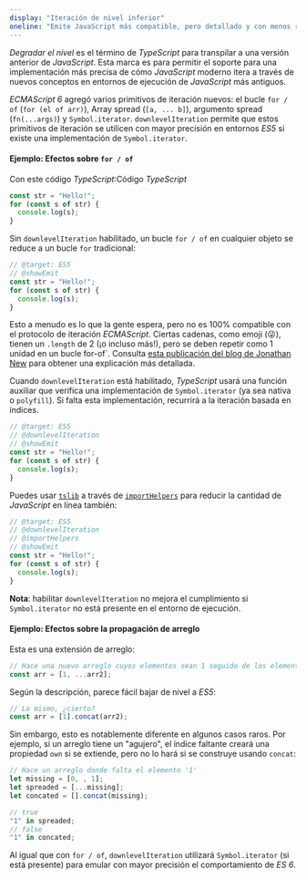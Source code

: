 ```yaml
---
display: "Iteración de nivel inferior"
oneline: "Emite JavaScript más compatible, pero detallado y con menos rendimiento para la iteración."
---
```


*Degradar el nivel* es el término de *TypeScript* para transpilar a una versión anterior de *JavaScript*.
Esta marca es para permitir el soporte para una implementación más precisa de cómo *JavaScript* moderno itera a través de nuevos conceptos en entornos de ejecución de *JavaScript* más antiguos.

*ECMAScript 6* agregó varios primitivos de iteración nuevos: el bucle `for / of` (`for (el of arr)`), Array spread (`[a, ... b]`), argumento spread (`fn(...args)`) y `Symbol.iterator`.
`downlevelIteration` permite que estos primitivos de iteración se utilicen con mayor precisión en entornos *ES5* si existe una implementación de `Symbol.iterator`.

#### Ejemplo: Efectos sobre `for / of`

Con este código *TypeScript*:Código *TypeScript*

```ts twoslash
const str = "Hello!";
for (const s of str) {
  console.log(s);
}
```

Sin `downlevelIteration` habilitado, un bucle `for / of` en cualquier objeto se reduce a un bucle `for` tradicional:

```ts twoslash
// @target: ES5
// @showEmit
const str = "Hello!";
for (const s of str) {
  console.log(s);
}
```

Esto a menudo es lo que la gente espera, pero no es 100% compatible con el protocolo de iteración *ECMAScript*.
Ciertas cadenas, como emoji (😜), tienen un `.length` de 2 (¡o incluso más!), pero se deben repetir como 1 unidad en un bucle  for-of`.
Consulta [esta publicación del blog de Jonathan New](https://blog.jonnew.com/posts/poo-dot-length-equals-two) para obtener una explicación más detallada.

Cuando `downlevelIteration` está habilitado, *TypeScript* usará una función auxiliar que verifica una implementación de `Symbol.iterator` (ya sea nativa o `polyfill`).
Si falta esta implementación, recurrirá a la iteración basada en índices.

```ts twoslash
// @target: ES5
// @downlevelIteration
// @showEmit
const str = "Hello!";
for (const s of str) {
  console.log(s);
}
```

Puedes usar [`tslib`](https://www.npmjs.com/package/tslib) a través de [`importHelpers`](#importHelpers) para reducir la cantidad de *JavaScript* en línea también:

```ts twoslash
// @target: ES5
// @downlevelIteration
// @importHelpers
// @showEmit
const str = "Hello!";
for (const s of str) {
  console.log(s);
}
```

**Nota**: habilitar `downlevelIteration` no mejora el cumplimiento si `Symbol.iterator` no está presente en el entorno de ejecución.

#### Ejemplo: Efectos sobre la propagación de arreglo

Esta es una extensión de arreglo:

```js
// Hace una nuevo arreglo cuyos elementos sean 1 seguido de los elementos de arr2
const arr = [1, ...arr2];
```

Según la descripción, parece fácil bajar de nivel a *ES5*:

```js
// Lo mismo, ¿cierto?
const arr = [1].concat(arr2);
```

Sin embargo, esto es notablemente diferente en algunos casos raros.
Por ejemplo, si un arreglo tiene un "agujero", el índice faltante creará una propiedad `own` si se extiende, pero no lo hará si se construye usando `concat`:

```js
// Hace un arreglo donde falta el elemento '1'
let missing = [0, , 1];
let spreaded = [...missing];
let concated = [].concat(missing);

// true
"1" in spreaded;
// false
"1" in concated;
```

Al igual que con `for / of`, `downlevelIteration` utilizará `Symbol.iterator` (si está presente) para emular con mayor precisión el comportamiento de *ES 6*.
